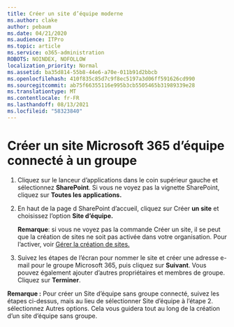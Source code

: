 ```yaml
---
title: Créer un site d’équipe moderne
ms.author: clake
author: pebaum
ms.date: 04/21/2020
ms.audience: ITPro
ms.topic: article
ms.service: o365-administration
ROBOTS: NOINDEX, NOFOLLOW
localization_priority: Normal
ms.assetid: ba35d814-55b8-44e6-a70e-011b91d2bbcb
ms.openlocfilehash: 410f835c85d7c9f8ec5197a3d06ff591626cd990
ms.sourcegitcommit: ab75f66355116e995b3cb5505465b31989339e28
ms.translationtype: MT
ms.contentlocale: fr-FR
ms.lasthandoff: 08/13/2021
ms.locfileid: "58323840"
---
```

# <a name="create-a-microsoft-365-group-connected-team-site"></a>Créer un site Microsoft 365 d’équipe connecté à un groupe

1. Cliquez sur le lanceur d’applications dans le coin supérieur gauche et sélectionnez **SharePoint**. Si vous ne voyez pas la vignette SharePoint, cliquez sur **Toutes les applications.**
    
2. En haut de la page d SharePoint d’accueil, cliquez sur Créer **un site** et choisissez l’option **Site d’équipe.** 
    
    **Remarque**: si vous ne voyez pas la commande Créer un site, il se peut que la création de sites ne soit pas activée dans votre organisation. Pour l’activer, voir [Gérer la création de sites.](https://go.microsoft.com/fwlink/?linkid=2009644) 
  
3. Suivez les étapes de l’écran pour nommer le site et créer une adresse e-mail pour le groupe Microsoft 365, puis cliquez sur **Suivant**. Vous pouvez également ajouter d’autres propriétaires et membres de groupe. Cliquez sur **Terminer**.
  
 **Remarque :** Pour créer un Site d’équipe sans groupe connecté, suivez les étapes ci-dessus, mais au lieu de sélectionner Site d’équipe à l’étape 2. sélectionnez Autres options. Cela vous guidera tout au long de la création d’un site d’équipe sans groupe. 
    

